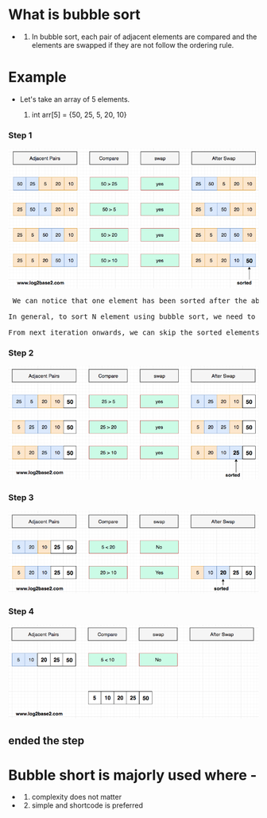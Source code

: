 # What is bubble sort 

- 1. In bubble sort, each pair of adjacent elements are compared and the elements are swapped if they are not follow the ordering rule.

# Example
- Let's take an array of 5 elements.

  1. int arr[5] = {50, 25, 5, 20, 10}

### Step 1
![Alt text](bubble-sort-1.png)

<pre> We can notice that one element has been sorted after the above process.

In general, to sort N element using bubble sort, we need to do the same process N-1 times.

From next iteration onwards, we can skip the sorted elements. i.e. 50 </pre>

### Step 2
![Alt text](bubble-sort-2.png)
### Step 3
![Alt text](bubble-sort-3.png)
### Step 4

![Alt text](bubble-sort-4.png)

## ended the step
# Bubble short is majorly used where -
- 1. complexity does not matter
- 2. simple and shortcode is preferred